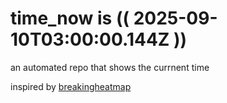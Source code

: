 # time_now is (( 2025-09-10T03:00:00.144Z ))

an automated repo that shows the currnent time

inspired by [breakingheatmap](https://github.com/breakingheatmap/breakingheatmap)